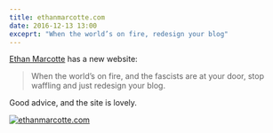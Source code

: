 ```yaml
---
title: ethanmarcotte.com
date: 2016-12-13 13:00
exceprt: "When the world’s on fire, redesign your blog"
---
```


[Ethan Marcotte][em] has a new website:

> When the world’s on fire, and the fascists are at your door, stop waffling and just redesign your blog.

Good advice, and the site is lovely.

[![ethanmarcotte.com](https://ethanmarcotte.com/img/fox.svg)](https://ethanmarcotte.com)

[em]: https://ethanmarcotte.com